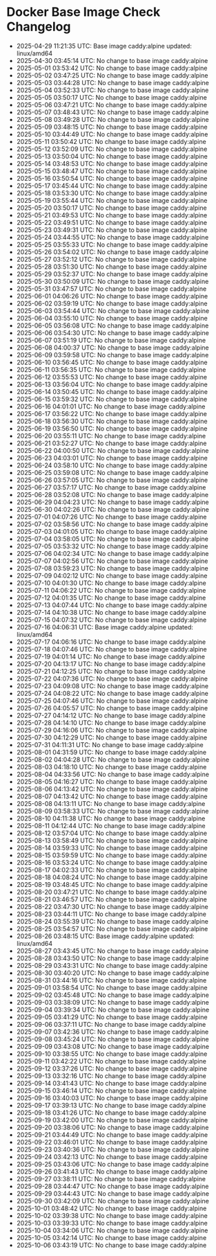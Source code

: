 # Docker Base Image Check Changelog

* 2025-04-29 11:21:35 UTC: Base image caddy:alpine updated: linux/amd64
* 2025-04-30 03:45:14 UTC: No change to base image caddy:alpine
* 2025-05-01 03:53:42 UTC: No change to base image caddy:alpine
* 2025-05-02 03:47:25 UTC: No change to base image caddy:alpine
* 2025-05-03 03:44:28 UTC: No change to base image caddy:alpine
* 2025-05-04 03:52:33 UTC: No change to base image caddy:alpine
* 2025-05-05 03:50:17 UTC: No change to base image caddy:alpine
* 2025-05-06 03:47:21 UTC: No change to base image caddy:alpine
* 2025-05-07 03:48:43 UTC: No change to base image caddy:alpine
* 2025-05-08 03:49:28 UTC: No change to base image caddy:alpine
* 2025-05-09 03:48:15 UTC: No change to base image caddy:alpine
* 2025-05-10 03:44:49 UTC: No change to base image caddy:alpine
* 2025-05-11 03:50:42 UTC: No change to base image caddy:alpine
* 2025-05-12 03:52:09 UTC: No change to base image caddy:alpine
* 2025-05-13 03:50:04 UTC: No change to base image caddy:alpine
* 2025-05-14 03:48:53 UTC: No change to base image caddy:alpine
* 2025-05-15 03:48:47 UTC: No change to base image caddy:alpine
* 2025-05-16 03:50:54 UTC: No change to base image caddy:alpine
* 2025-05-17 03:45:44 UTC: No change to base image caddy:alpine
* 2025-05-18 03:53:30 UTC: No change to base image caddy:alpine
* 2025-05-19 03:55:44 UTC: No change to base image caddy:alpine
* 2025-05-20 03:50:17 UTC: No change to base image caddy:alpine
* 2025-05-21 03:49:53 UTC: No change to base image caddy:alpine
* 2025-05-22 03:49:51 UTC: No change to base image caddy:alpine
* 2025-05-23 03:49:31 UTC: No change to base image caddy:alpine
* 2025-05-24 03:44:55 UTC: No change to base image caddy:alpine
* 2025-05-25 03:55:33 UTC: No change to base image caddy:alpine
* 2025-05-26 03:54:02 UTC: No change to base image caddy:alpine
* 2025-05-27 03:52:12 UTC: No change to base image caddy:alpine
* 2025-05-28 03:51:30 UTC: No change to base image caddy:alpine
* 2025-05-29 03:52:37 UTC: No change to base image caddy:alpine
* 2025-05-30 03:50:09 UTC: No change to base image caddy:alpine
* 2025-05-31 03:47:57 UTC: No change to base image caddy:alpine
* 2025-06-01 04:06:26 UTC: No change to base image caddy:alpine
* 2025-06-02 03:59:19 UTC: No change to base image caddy:alpine
* 2025-06-03 03:54:44 UTC: No change to base image caddy:alpine
* 2025-06-04 03:55:10 UTC: No change to base image caddy:alpine
* 2025-06-05 03:56:08 UTC: No change to base image caddy:alpine
* 2025-06-06 03:54:30 UTC: No change to base image caddy:alpine
* 2025-06-07 03:51:19 UTC: No change to base image caddy:alpine
* 2025-06-08 04:00:37 UTC: No change to base image caddy:alpine
* 2025-06-09 03:59:58 UTC: No change to base image caddy:alpine
* 2025-06-10 03:56:45 UTC: No change to base image caddy:alpine
* 2025-06-11 03:56:35 UTC: No change to base image caddy:alpine
* 2025-06-12 03:55:53 UTC: No change to base image caddy:alpine
* 2025-06-13 03:56:04 UTC: No change to base image caddy:alpine
* 2025-06-14 03:50:45 UTC: No change to base image caddy:alpine
* 2025-06-15 03:59:32 UTC: No change to base image caddy:alpine
* 2025-06-16 04:01:01 UTC: No change to base image caddy:alpine
* 2025-06-17 03:56:22 UTC: No change to base image caddy:alpine
* 2025-06-18 03:56:30 UTC: No change to base image caddy:alpine
* 2025-06-19 03:56:50 UTC: No change to base image caddy:alpine
* 2025-06-20 03:55:11 UTC: No change to base image caddy:alpine
* 2025-06-21 03:52:27 UTC: No change to base image caddy:alpine
* 2025-06-22 04:00:50 UTC: No change to base image caddy:alpine
* 2025-06-23 04:03:01 UTC: No change to base image caddy:alpine
* 2025-06-24 03:58:10 UTC: No change to base image caddy:alpine
* 2025-06-25 03:59:08 UTC: No change to base image caddy:alpine
* 2025-06-26 03:57:05 UTC: No change to base image caddy:alpine
* 2025-06-27 03:57:17 UTC: No change to base image caddy:alpine
* 2025-06-28 03:52:08 UTC: No change to base image caddy:alpine
* 2025-06-29 04:04:23 UTC: No change to base image caddy:alpine
* 2025-06-30 04:02:26 UTC: No change to base image caddy:alpine
* 2025-07-01 04:07:26 UTC: No change to base image caddy:alpine
* 2025-07-02 03:58:56 UTC: No change to base image caddy:alpine
* 2025-07-03 04:01:05 UTC: No change to base image caddy:alpine
* 2025-07-04 03:58:05 UTC: No change to base image caddy:alpine
* 2025-07-05 03:53:32 UTC: No change to base image caddy:alpine
* 2025-07-06 04:02:34 UTC: No change to base image caddy:alpine
* 2025-07-07 04:02:56 UTC: No change to base image caddy:alpine
* 2025-07-08 03:59:23 UTC: No change to base image caddy:alpine
* 2025-07-09 04:02:12 UTC: No change to base image caddy:alpine
* 2025-07-10 04:01:30 UTC: No change to base image caddy:alpine
* 2025-07-11 04:06:22 UTC: No change to base image caddy:alpine
* 2025-07-12 04:01:35 UTC: No change to base image caddy:alpine
* 2025-07-13 04:07:44 UTC: No change to base image caddy:alpine
* 2025-07-14 04:10:38 UTC: No change to base image caddy:alpine
* 2025-07-15 04:07:32 UTC: No change to base image caddy:alpine
* 2025-07-16 04:06:31 UTC: Base image caddy:alpine updated: linux/amd64
* 2025-07-17 04:06:16 UTC: No change to base image caddy:alpine
* 2025-07-18 04:07:46 UTC: No change to base image caddy:alpine
* 2025-07-19 04:01:14 UTC: No change to base image caddy:alpine
* 2025-07-20 04:13:17 UTC: No change to base image caddy:alpine
* 2025-07-21 04:12:25 UTC: No change to base image caddy:alpine
* 2025-07-22 04:07:36 UTC: No change to base image caddy:alpine
* 2025-07-23 04:09:08 UTC: No change to base image caddy:alpine
* 2025-07-24 04:08:22 UTC: No change to base image caddy:alpine
* 2025-07-25 04:07:46 UTC: No change to base image caddy:alpine
* 2025-07-26 04:05:57 UTC: No change to base image caddy:alpine
* 2025-07-27 04:14:12 UTC: No change to base image caddy:alpine
* 2025-07-28 04:14:10 UTC: No change to base image caddy:alpine
* 2025-07-29 04:16:06 UTC: No change to base image caddy:alpine
* 2025-07-30 04:12:29 UTC: No change to base image caddy:alpine
* 2025-07-31 04:11:31 UTC: No change to base image caddy:alpine
* 2025-08-01 04:31:59 UTC: No change to base image caddy:alpine
* 2025-08-02 04:04:28 UTC: No change to base image caddy:alpine
* 2025-08-03 04:18:10 UTC: No change to base image caddy:alpine
* 2025-08-04 04:33:56 UTC: No change to base image caddy:alpine
* 2025-08-05 04:16:27 UTC: No change to base image caddy:alpine
* 2025-08-06 04:13:42 UTC: No change to base image caddy:alpine
* 2025-08-07 04:13:42 UTC: No change to base image caddy:alpine
* 2025-08-08 04:13:11 UTC: No change to base image caddy:alpine
* 2025-08-09 03:58:33 UTC: No change to base image caddy:alpine
* 2025-08-10 04:11:38 UTC: No change to base image caddy:alpine
* 2025-08-11 04:12:44 UTC: No change to base image caddy:alpine
* 2025-08-12 03:57:04 UTC: No change to base image caddy:alpine
* 2025-08-13 03:58:49 UTC: No change to base image caddy:alpine
* 2025-08-14 03:59:33 UTC: No change to base image caddy:alpine
* 2025-08-15 03:59:59 UTC: No change to base image caddy:alpine
* 2025-08-16 03:53:24 UTC: No change to base image caddy:alpine
* 2025-08-17 04:02:33 UTC: No change to base image caddy:alpine
* 2025-08-18 04:08:24 UTC: No change to base image caddy:alpine
* 2025-08-19 03:48:45 UTC: No change to base image caddy:alpine
* 2025-08-20 03:47:21 UTC: No change to base image caddy:alpine
* 2025-08-21 03:46:57 UTC: No change to base image caddy:alpine
* 2025-08-22 03:47:30 UTC: No change to base image caddy:alpine
* 2025-08-23 03:44:11 UTC: No change to base image caddy:alpine
* 2025-08-24 03:55:39 UTC: No change to base image caddy:alpine
* 2025-08-25 03:54:57 UTC: No change to base image caddy:alpine
* 2025-08-26 03:48:15 UTC: Base image caddy:alpine updated: linux/amd64
* 2025-08-27 03:43:45 UTC: No change to base image caddy:alpine
* 2025-08-28 03:43:50 UTC: No change to base image caddy:alpine
* 2025-08-29 03:43:31 UTC: No change to base image caddy:alpine
* 2025-08-30 03:40:20 UTC: No change to base image caddy:alpine
* 2025-08-31 03:44:16 UTC: No change to base image caddy:alpine
* 2025-09-01 03:58:54 UTC: No change to base image caddy:alpine
* 2025-09-02 03:45:48 UTC: No change to base image caddy:alpine
* 2025-09-03 03:38:09 UTC: No change to base image caddy:alpine
* 2025-09-04 03:39:34 UTC: No change to base image caddy:alpine
* 2025-09-05 03:41:29 UTC: No change to base image caddy:alpine
* 2025-09-06 03:37:11 UTC: No change to base image caddy:alpine
* 2025-09-07 03:42:36 UTC: No change to base image caddy:alpine
* 2025-09-08 03:45:24 UTC: No change to base image caddy:alpine
* 2025-09-09 03:43:08 UTC: No change to base image caddy:alpine
* 2025-09-10 03:38:55 UTC: No change to base image caddy:alpine
* 2025-09-11 03:42:22 UTC: No change to base image caddy:alpine
* 2025-09-12 03:37:26 UTC: No change to base image caddy:alpine
* 2025-09-13 03:32:16 UTC: No change to base image caddy:alpine
* 2025-09-14 03:41:43 UTC: No change to base image caddy:alpine
* 2025-09-15 03:46:14 UTC: No change to base image caddy:alpine
* 2025-09-16 03:40:03 UTC: No change to base image caddy:alpine
* 2025-09-17 03:39:13 UTC: No change to base image caddy:alpine
* 2025-09-18 03:41:26 UTC: No change to base image caddy:alpine
* 2025-09-19 03:42:00 UTC: No change to base image caddy:alpine
* 2025-09-20 03:38:06 UTC: No change to base image caddy:alpine
* 2025-09-21 03:44:49 UTC: No change to base image caddy:alpine
* 2025-09-22 03:46:01 UTC: No change to base image caddy:alpine
* 2025-09-23 03:40:36 UTC: No change to base image caddy:alpine
* 2025-09-24 03:42:13 UTC: No change to base image caddy:alpine
* 2025-09-25 03:43:06 UTC: No change to base image caddy:alpine
* 2025-09-26 03:41:43 UTC: No change to base image caddy:alpine
* 2025-09-27 03:38:11 UTC: No change to base image caddy:alpine
* 2025-09-28 03:44:47 UTC: No change to base image caddy:alpine
* 2025-09-29 03:44:43 UTC: No change to base image caddy:alpine
* 2025-09-30 03:42:09 UTC: No change to base image caddy:alpine
* 2025-10-01 03:48:42 UTC: No change to base image caddy:alpine
* 2025-10-02 03:39:38 UTC: No change to base image caddy:alpine
* 2025-10-03 03:39:33 UTC: No change to base image caddy:alpine
* 2025-10-04 03:34:06 UTC: No change to base image caddy:alpine
* 2025-10-05 03:42:14 UTC: No change to base image caddy:alpine
* 2025-10-06 03:43:19 UTC: No change to base image caddy:alpine
